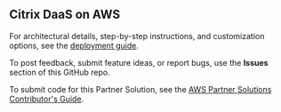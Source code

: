 ## Citrix DaaS on AWS

For architectural details, step-by-step instructions, and customization options, see the [deployment guide](https://fwd.aws/EXYE3?).

To post feedback, submit feature ideas, or report bugs, use the **Issues** section of this GitHub repo.

To submit code for this Partner Solution, see the [AWS Partner Solutions Contributor's Guide](https://fwd.aws/NwqYA?).

